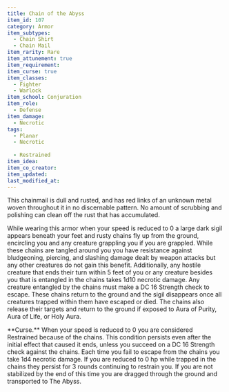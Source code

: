 ```yaml
---
title: Chain of the Abyss
item_id: 107
category: Armor
item_subtypes:
  - Chain Shirt
  - Chain Mail
item_rarity: Rare
item_attunement: true
item_requirement:
item_curse: true
item_classes:
  - Fighter
  - Warlock
item_school: Conjuration
item_role:
  - Defense
item_damage:
  - Necrotic
tags:
  - Planar
  - Necrotic
  
  - Restrained
item_idea:
item_co_creator:
item_updated:
last_modified_at:
---
```


This chainmail is dull and rusted, and has red links of an unknown metal woven throughout it in no discernable pattern. No amount of scrubbing and polishing can clean off the rust that has accumulated.

While wearing this armor when your speed is reduced to 0 a large dark sigil appears beneath your feet and rusty chains fly up from the ground, encircling you and any creature grappling you if you are grappled. While these chains are tangled around you you have resistance against bludgeoning, piercing, and slashing damage dealt by weapon attacks but any other creatures do not gain this benefit. Additionally, any hostile creature that ends their turn within 5 feet of you or any creature besides you that is entangled in the chains takes 1d10 necrotic damage.
Any creature entangled by the chains must make a DC 16 Strength check to escape. These chains return to the ground and the sigil disappears once all creatures trapped within them have escaped or died. The chains also release their targets and return to the ground if exposed to <magic-spell>Aura of Purity</magic-spell>, <magic-spell>Aura of Life</magic-spell>, or <magic-spell>Holy Aura</magic-spell>.

<!--excerpt-->
<div class="curse">
**Curse.** When your speed is reduced to 0 you are considered Restrained because of the chains. This condition persists even after the initial effect that caused it ends, unless you succeed on a DC 16 Strength check against the chains. Each time you fail to escape from the chains you take 1d4 necrotic damage. If you are reduced to 0 hp while trapped in the chains they persist for 3 rounds continuing to restrain you. If you are not stabilized by the end of this time you are dragged through the ground and transported to The Abyss.
</div>
